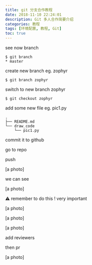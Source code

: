 ```yaml
---
title: git 分支合作教程
date: 2018-11-10 22:24:01
description: Git 多人合作简要介绍
categories: 教程
tags: [环境配置, 教程, Git]
toc: true
---
```


see now branch
```shell
$ git branch
* master
```

create new branch eg. zophyr
```shell
$ git branch zophyr
```

switch to new branch zophyr
```shell
$ git checkout zophyr
```

add some new file eg. pic1.py

```shell
.
├── README.md
└── draw_code
    └── pic1.py
```

commit it to github

go to repo

push

[a photo]

we can see

[a photo]

⚠️ remember to do this ! very important

[a photo]

[a photo]

[a photo]

add reviewers

then pr

[a photo]



